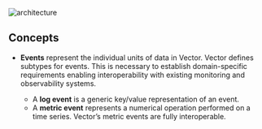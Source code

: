 ![architecture](architecture.svg)

## Concepts

-   **Events** represent the individual units of data in Vector.
    Vector defines subtypes for events. This is necessary to establish domain-specific requirements enabling
    interoperability with existing monitoring and observability systems.

    -   A **log event** is a generic key/value representation of an event.
    -   A **metric event** represents a numerical operation performed on a time series. Vector’s metric events are fully interoperable.
